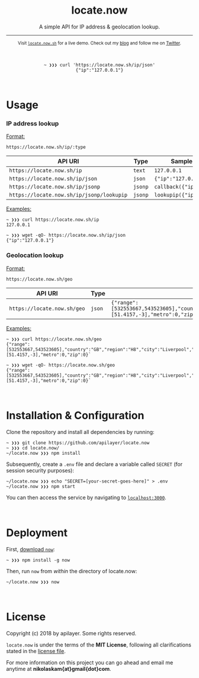 <div align="center">
	<h1>locate.now</h1>
	<p>A simple API for IP address & geolocation lookup.</p>
</div>

---

<p align="center">
	<sub>Visit <a href="https://locate.now.sh"><code>locate.now.sh</code></a> for a live demo. Check out my <a href="https://nikolaskama.me">blog</a> and follow me on <a href="https://twitter.com/nikolaskama">Twitter</a>.</sub>
</p>

<br/>
<p align="center">
	<code>~ ❯❯❯ curl 'https://locate.now.sh/ip/json'</code><br/>
	<code>{"ip":"127.0.0.1"}</code>
</p>


<br>

# Usage

### IP address lookup

<u>Format:</u>

```
https://locate.now.sh/ip/:type
```

| API URI                                   | Type    | Sample Response
| ----------------------------------------- | ------- | -------------  
| `https://locate.now.sh/ip`                | `text`  | `127.0.0.1`
| `https://locate.now.sh/ip/json`           | `json`  | `{"ip":"127.0.0.1"}`
| `https://locate.now.sh/ip/jsonp`          | `jsonp` | `callback({"ip":"127.0.0.1"})`
| `https://locate.now.sh/ip/jsonp/lookupip` | `jsonp` | `lookupip({"ip":"127.0.0.1"})`

<u>Examples:</u>

```
~ ❯❯❯ curl https://locate.now.sh/ip
127.0.0.1

~ ❯❯❯ wget -qO- https://locate.now.sh/ip/json
{"ip":"127.0.0.1"}
```

### Geolocation lookup

<u>Format:</u>

```
https://locate.now.sh/geo
```

| API URI                                | Type    | Sample Response
| -------------------------------------- | ------- | -------------  
| `https://locate.now.sh/geo`            | `json`  | `{"range":[532553667,543523605],"country":"GB","region":"H8","city":"Liverpool","ll":[51.4157,-3],"metro":0,"zip":0}`

<u>Examples:</u>

```
~ ❯❯❯ curl https://locate.now.sh/geo
{"range":[532553667,543523605],"country":"GB","region":"H8","city":"Liverpool","ll":[51.4157,-3],"metro":0,"zip":0}`

~ ❯❯❯ wget -qO- https://locate.now.sh/geo
{"range":[532553667,543523605],"country":"GB","region":"H8","city":"Liverpool","ll":[51.4157,-3],"metro":0,"zip":0}`
```


<br>

# Installation & Configuration

Clone the repository and install all dependencies by running:

```
~ ❯❯❯ git clone https://github.com/apilayer/locate.now
~ ❯❯❯ cd locate.now/
~/locate.now ❯❯❯ npm install
```

Subsequently, create a `.env` file and declare a variable called `SECRET` (for session security purposes):

```
~/locate.now ❯❯❯ echo "SECRET=[your-secret-goes-here]" > .env
~/locate.now ❯❯❯ npm start
```

You can then access the service by navigating to [`localhost:3000`](http://localhost:3000/).


<br>

# Deployment

First, [download `now`](https://zeit.co/download):

```
~ ❯❯❯ npm install -g now
```

Then, run `now` from *within* the directory of locate.now:

```
~/locate.now ❯❯❯ now
```


<br>

# License

Copyright (c) 2018 by apilayer. Some rights reserved.

`locate.now` is under the terms of the **MIT License**, following all clarifications stated in the [license file](license.md).

For more information on this project you can go ahead and email me anytime at **nikolaskam{at}gmail{dot}com**.